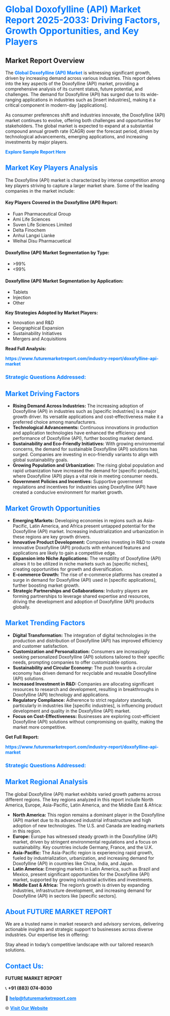 <h1 style="color: #007BFF;">Global Doxofylline (API) Market Report 2025-2033: Driving Factors, Growth Opportunities, and Key Players</h1>

<section id="overview">
<h2>Market Report Overview</h2>
<p>The <a href="https://www.futuremarketreport.com/industry-report/doxofylline-api-market" style="color: #007BFF; text-decoration: none;"><strong>Global Doxofylline (API) Market</strong></a> is witnessing significant growth, driven by increasing demand across various industries. This report delves into the key aspects of the Doxofylline (API) market, providing a comprehensive analysis of its current status, future potential, and challenges. The demand for Doxofylline (API) has surged due to its wide-ranging applications in industries such as [insert industries], making it a critical component in modern-day [applications].</p>
<p>As consumer preferences shift and industries innovate, the Doxofylline (API) market continues to evolve, offering both challenges and opportunities for stakeholders. The global market is expected to expand at a substantial compound annual growth rate (CAGR) over the forecast period, driven by technological advancements, emerging applications, and increasing investments by major players.</p>
</section>

<section id="overview">
<p><a href="https://www.futuremarketreport.com/request-sample/reportId=83346" style="color: #007BFF; text-decoration: none;"><strong>Explore Sample Report Here</strong></a></p>
</section>

<section id="key-players">
<h2 style="color: #007BFF;">Market Key Players Analysis</h2>
<p>The Doxofylline (API) market is characterized by intense competition among key players striving to capture a larger market share. Some of the leading companies in the market include:</p>
<h4>Key Players Covered in the Doxofylline (API) Report:</h4>
<ul><li>Fuan Pharmaceutical Group</li><li>Ami Life Sciences</li><li>Suven Life Sciences Limited</li><li>Delta Finochem</li><li>Anhui Langxi Lianke</li><li>Weihai Disu Pharmacuetical</li></ul>
<h4>Doxofylline (API) Market Segmentation by Type:</h4>
<ul><li>&gt;99%</li><li>&lt;99%</li></ul>

<h4>Doxofylline (API) Market Segmentation by Application:</h4>
<ul><li>Tablets</li><li>Injection</li><li>Other</li></ul>
<p><strong>Key Strategies Adopted by Market Players:</strong></p>
<ul>
<li>Innovation and R&D</li>
<li>Geographical Expansion</li>
<li>Sustainability Initiatives</li>
<li>Mergers and Acquisitions</li>
</ul>
</section>

<section>
<p><strong>Read Full Analysis: </strong></p><a href="https://www.futuremarketreport.com/industry-report/doxofylline-api-market" style="color: #007BFF; text-decoration: none;"><strong>https://www.futuremarketreport.com/industry-report/doxofylline-api-market</strong></a>
<h3 style="color: #007BFF;">Strategic Questions Addressed:</h3>
</section>

<section id="driving-factors">
<h2 style="color: #007BFF;">Market Driving Factors</h2>
<ul>
<li><strong>Rising Demand Across Industries:</strong> The increasing adoption of Doxofylline (API) in industries such as [specific industries] is a major growth driver. Its versatile applications and cost-effectiveness make it a preferred choice among manufacturers.</li>
<li><strong>Technological Advancements:</strong> Continuous innovations in production and application technologies have enhanced the efficiency and performance of Doxofylline (API), further boosting market demand.</li>
<li><strong>Sustainability and Eco-Friendly Initiatives:</strong> With growing environmental concerns, the demand for sustainable Doxofylline (API) solutions has surged. Companies are investing in eco-friendly variants to align with global sustainability goals.</li>
<li><strong>Growing Population and Urbanization:</strong> The rising global population and rapid urbanization have increased the demand for [specific products], where Doxofylline (API) plays a vital role in meeting consumer needs.</li>
<li><strong>Government Policies and Incentives:</strong> Supportive government regulations and incentives for industries using Doxofylline (API) have created a conducive environment for market growth.</li>
</ul>
</section>

<section id="growth-opportunities">
<h2 style="color: #007BFF;">Market Growth Opportunities</h2>
<ul>
<li><strong>Emerging Markets:</strong> Developing economies in regions such as Asia-Pacific, Latin America, and Africa present untapped potential for the Doxofylline (API) market. Increasing industrialization and urbanization in these regions are key growth drivers.</li>
<li><strong>Innovative Product Development:</strong> Companies investing in R&D to create innovative Doxofylline (API) products with enhanced features and applications are likely to gain a competitive edge.</li>
<li><strong>Expansion into Niche Applications:</strong> The versatility of Doxofylline (API) allows it to be utilized in niche markets such as [specific niches], creating opportunities for growth and diversification.</li>
<li><strong>E-commerce Growth:</strong> The rise of e-commerce platforms has created a surge in demand for Doxofylline (API) used in [specific applications], further boosting market growth.</li>
<li><strong>Strategic Partnerships and Collaborations:</strong> Industry players are forming partnerships to leverage shared expertise and resources, driving the development and adoption of Doxofylline (API) products globally.</li>
</ul>
</section>

<section id="trending-factors">
<h2 style="color: #007BFF;">Market Trending Factors</h2>
<ul>
<li><strong>Digital Transformation:</strong> The integration of digital technologies in the production and distribution of Doxofylline (API) has improved efficiency and customer satisfaction.</li>
<li><strong>Customization and Personalization:</strong> Consumers are increasingly seeking personalized Doxofylline (API) solutions tailored to their specific needs, prompting companies to offer customizable options.</li>
<li><strong>Sustainability and Circular Economy:</strong> The push towards a circular economy has driven demand for recyclable and reusable Doxofylline (API) solutions.</li>
<li><strong>Increased Investment in R&D:</strong> Companies are allocating significant resources to research and development, resulting in breakthroughs in Doxofylline (API) technology and applications.</li>
<li><strong>Regulatory Compliance:</strong> Adherence to strict regulatory standards, particularly in industries like [specific industries], is influencing product development and quality in the Doxofylline (API) market.</li>
<li><strong>Focus on Cost-Effectiveness:</strong> Businesses are exploring cost-efficient Doxofylline (API) solutions without compromising on quality, making the market more competitive.</li>
</ul>
</section>

<section>
<p><strong>Get Full Report: </strong></p><a href="https://www.futuremarketreport.com/industry-report/doxofylline-api-market" style="color: #007BFF; text-decoration: none;"><strong>https://www.futuremarketreport.com/industry-report/doxofylline-api-market</strong></a>
<h3 style="color: #007BFF;">Strategic Questions Addressed:</h3>
</section>


<section id="regional-analysis">
<h2 style="color: #007BFF;">Market Regional Analysis</h2>
<p>The global Doxofylline (API) market exhibits varied growth patterns across different regions. The key regions analyzed in this report include North America, Europe, Asia-Pacific, Latin America, and the Middle East & Africa:</p>
<ul>
<li><strong>North America:</strong> This region remains a dominant player in the Doxofylline (API) market due to its advanced industrial infrastructure and high adoption of new technologies. The U.S. and Canada are leading markets in this region.</li>
<li><strong>Europe:</strong> Europe has witnessed steady growth in the Doxofylline (API) market, driven by stringent environmental regulations and a focus on sustainability. Key countries include Germany, France, and the U.K.</li>
<li><strong>Asia-Pacific:</strong> The Asia-Pacific region is experiencing rapid growth, fueled by industrialization, urbanization, and increasing demand for Doxofylline (API) in countries like China, India, and Japan.</li>
<li><strong>Latin America:</strong> Emerging markets in Latin America, such as Brazil and Mexico, present significant opportunities for the Doxofylline (API) market, supported by growing industrial activities and investments.</li>
<li><strong>Middle East & Africa:</strong> The region’s growth is driven by expanding industries, infrastructure development, and increasing demand for Doxofylline (API) in sectors like [specific sectors].</li>
</ul>
</section>

<footer>
<h2 style="color: #007BFF;">About FUTURE MARKET REPORT</h2>
<p>We are a trusted name in market research and advisory services, delivering actionable insights and strategic support to businesses across diverse industries. Our expertise lies in offering:</p>

<p>Stay ahead in today’s competitive landscape with our tailored research solutions.</p>

<h2 style="color: #007BFF;">Contact Us:</h2>
<p><strong>FUTURE MARKET REPORT</strong></p>
<p>📞 <strong>+91 (883) 074-8030</strong></p>
<p>📧 <strong><a href="mailto:help@futuremarketreport.com" style="color: #007BFF;">help@futuremarketreport.com</a></strong></p>
<p>🌐 <strong><a href="https://www.futuremarketreport.com/" style="color: #007BFF;">Visit Our Website</a></strong></p>
</footer>
